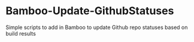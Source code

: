 # Bamboo-Update-GithubStatuses
Simple scripts to add in Bamboo to update Github repo statuses based on build results

